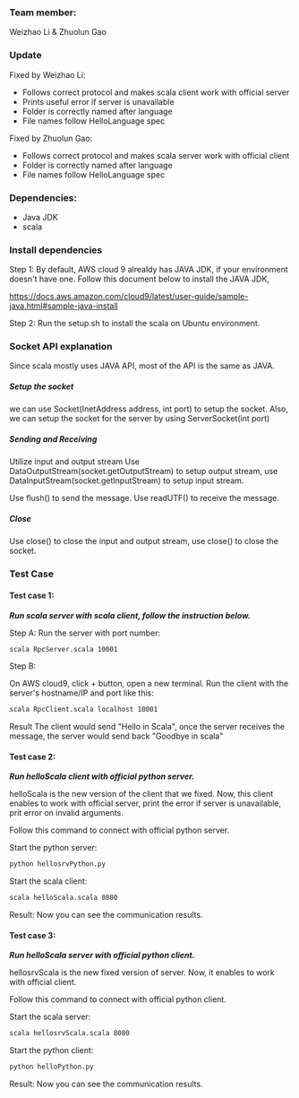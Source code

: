 ### Team member:
Weizhao Li & Zhuolun Gao

### Update

Fixed by Weizhao Li:
+ Follows correct protocol and makes scala client work with official server
+ Prints useful error if server is unavailable
+ Folder is correctly named after language
+ File names follow HelloLanguage spec

Fixed by Zhuolun Gao:
+ Follows correct protocol and makes scala server work with official client
+ Folder is correctly named after language
+ File names follow HelloLanguage spec

### Dependencies:
+ Java JDK
+ scala

### Install dependencies
Step 1:
By default, AWS cloud 9 alrealdy has JAVA JDK, if your environment doesn't have one.
Follow this document below to install the JAVA JDK,

https://docs.aws.amazon.com/cloud9/latest/user-guide/sample-java.html#sample-java-install

Step 2:
Run the setup.sh to install the scala on Ubuntu environment.


### Socket API explanation

Since scala mostly uses JAVA API, most of the API is the same as JAVA.

##### Setup the socket

we can use Socket(InetAddress address, int port) to setup the socket. 
Also, we can setup the socket for the server by using ServerSocket(int port)

##### Sending and Receiving

Utilize input and output stream 
Use DataOutputStream(socket.getOutputStream) to setup output stream, use DataInputStream(socket.getInputStream) to setup input stream.

Use flush() to send the message. Use readUTF() to receive the message.

##### Close

Use close() to close the input and output stream, use close() to close the socket.



### Test Case
#### Test case 1:

***Run scala server with scala client, follow the instruction below.***

Step A:
Run the server with port number:

```bash
scala RpcServer.scala 10001
```

Step B:

On AWS cloud9, click + button, open a new terminal. Run the client with the server's hostname/IP and port like this:

```bash
scala RpcClient.scala localhost 10001
```

Result
The client would send "Hello in Scala", once the server receives the message, the server would send back "Goodbye in scala"


#### Test case 2:
***Run helloScala client with official python server.***

helloScala is the new version of the client that we fixed. Now, this client enables to work with official server, print the error
if server is unavailable, prit error on invalid arguments.

Follow this command to connect with official python server.

Start the python server:

```bash
python hellosrvPython.py
```

Start the scala client:

```bash
scala helloScala.scala 8080
```

Result:
Now you can see the communication results.

#### Test case 3:
***Run helloScala server with official python client.***

hellosrvScala is the new fixed version of server. Now, it enables to work with official client.

Follow this command to connect with official python client.

Start the scala server: 

```bash
scala hellosrvScala.scala 8080
```

Start the python client:
```bash
python helloPython.py
```

Result:
Now you can see the communication results.
